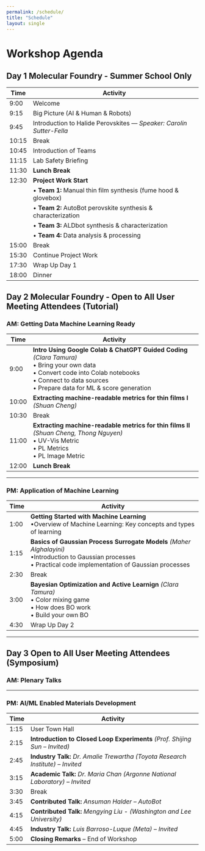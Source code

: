 ```yaml
---
permalink: /schedule/
title: "Schedule"
layout: single
---
```

# Workshop Agenda

## Day 1 Molecular Foundry - Summer School Only

| Time   | Activity                                                                 |
|--------|--------------------------------------------------------------------------|
| 9:00   | Welcome                                                                   |
| 9:15   | Big Picture (AI &  Human & Robots)                 |
| 9:45   | Introduction to Halide Perovskites — *Speaker: Carolin Sutter-Fella*     |
| 10:15  | Break        |
| 10:45  | Introduction of Teams                                                       |
| 11:15  | Lab Safety Briefing                                                       |
| 11:30  | **Lunch Break**                                                           |
| 12:30  | **Project Work Start**                                                    |
|        | • **Team 1:** Manual thin film synthesis (fume hood & glovebox)          |
|        | • **Team 2:** AutoBot perovskite synthesis & characterization            |
|        | • **Team 3:** ALDbot synthesis & characterization                         |
|        | • **Team 4:** Data analysis & processing                                  |
| 15:00  | Break                                                                     |
| 15:30  | Continue Project Work                                                     |
| 17:30  | Wrap Up Day 1                                                             |
| 18:00  | Dinner                                                                    |


## Day 2 Molecular Foundry - Open to All User Meeting Attendees (Tutorial)

### AM: Getting Data Machine Learning Ready

| Time   | Activity |
|--------|----------|
| 9:00   | **Intro Using Google Colab & ChatGPT Guided Coding** *(Clara Tamura)* <br>• Bring your own data <br>• Convert code into Colab notebooks<br>• Connect to data sources <br>• Prepare data for ML & score generation |
| 10:00  | **Extracting machine-readable metrics for thin films I** *(Shuan Cheng)*  <br> |
| 10:30  | Break |
| 11:00  | **Extracting machine-readable metrics for thin films II** *(Shuan Cheng, Thong Nguyen)*<br>• UV-Vis Metric<br>• PL Metrics <br>• PL Image Metric |
| 12:00  | **Lunch Break** |

---

### PM: Application of Machine Learning

| Time   | Activity |
|--------|----------|
| 1:00   | **Getting Started with Machine Learning** <br>•Overview of Machine Learning: Key concepts and types of learning |
| 1:15   | **Basics of Gaussian Process Surrogate Models** *(Maher Alghalayini)* <br>•Introduction to Gaussian processes <br>• Practical code implementation of Gaussian processes |
| 2:30   | Break |
| 3:00   | **Bayesian Optimization and Active Learnign** *(Clara Tamura)* <br>• Color mixing game <br>• How does BO work <br>• Build your own BO |
| 4:30   | Wrap Up Day 2

---

## Day 3 Open to All User Meeting Attendees (Symposium)

### AM: Plenary Talks

---

### PM: AI/ML Enabled Materials Development

| Time   | Activity |
|--------|----------|
| 1:15   | User Town Hall |
| 2:15   | **Introduction to Closed Loop Experiments** *(Prof. Shijing Sun – Invited)* |
| 2:45   | **Industry Talk:** *Dr. Amalie Trewartha (Toyota Research Institute) – Invited* |
| 3:15   | **Academic Talk:** *Dr. Maria Chan (Argonne National Laboratory) – Invited* |
| 3:30   | Break |
| 3:45   | **Contributed Talk:** *Ansuman Halder – AutoBot* |
| 4:15   | **Contributed Talk:** *Mengying Liu - (Washington and Lee University)*|
| 4:45   | **Industry Talk:** *Luis Barroso-Luque (Meta) – Invited* |
| 5:00   | **Closing Remarks** – End of Workshop |
